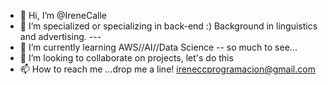 - 👋 Hi, I’m @IreneCalle
- 👀 I’m specialized or specializing in back-end :) Background in linguistics and advertising.  ---
- 🌱 I’m currently learning AWS//AI//Data Science -- so much to see...
- 💞️ I’m looking to collaborate on projects, let's do this
- 📫 How to reach me ...drop me a line! ireneccprogramacion@gmail.com

<!---
IreneCalle/IreneCalle is a ✨ special ✨ repository because its `README.md` (this file) appears on your GitHub profile.
You can click the Preview link to take a look at your changes.
--->
